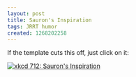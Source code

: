```yaml
---
layout: post
title: Sauron's Inspiration
tags: JRRT humor
created: 1268202258
---
```

If the template cuts this off, just click on it:

[![xkcd 712: Sauron's Inspiration](http://imgs.xkcd.com/comics/single_ladies.png)](http://xkcd.com/712/)
